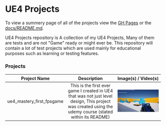 # UE4 Projects
To view a summery page of all of the projects view the [GH Pages](https://callumcarmicheal.github.io/) or the [docs/README.md](/docs/README.md).

UE4 Projects repository is A collection of my UE4 Projects, Many of them are tests and are not "Game" ready or might ever be. 
This repository will contain a lot of test projects which are used mainly for educational purposes such as learning or testing features.


### Projects

| Project Name  | Description | Image(s) / Video(s) |
:----:|:----:|:----:
ue4_mastery_first_fpsgame | This is the first ever game I created in UE4 that was not just level design, This project was created using the udemy course (stated within its README) | ![Ingame](/docs/resources/ue4_mastery_first_fpsgame.ingame.PNG "Ingame")
